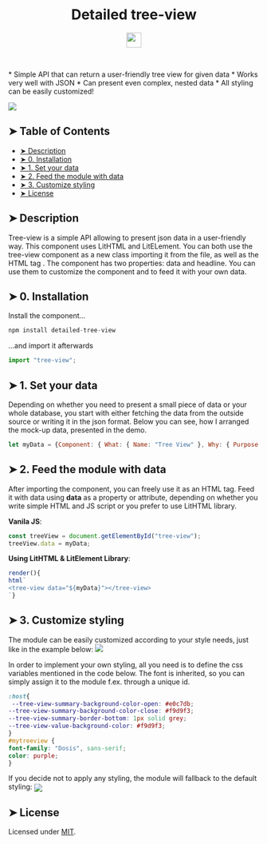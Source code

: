 <h1 align="center">Detailed tree-view</h1>
<p align="center">
<a href="https://www.npmjs.com/package/detailed-tree-view"><img src="https://i.pinimg.com/originals/0d/59/22/0d5922d05bf2866c850a470f3ee84c0b.png" height="30"/></a>
</p>
<br/>
<p>
* Simple API that can return a user-friendly tree view for given data
* Works very well with JSON
* Can present even complex, nested data
* All styling can be easily customized!
</p>
<img src="https://user-images.githubusercontent.com/38051431/66752638-2979e100-ee92-11e9-8494-e205412a2180.gif">

## ➤ Table of Contents
* [➤ Description](#-description)
* [➤ 0. Installation](#-0-installation)
* [➤ 1. Set your data](#-1-set-your-data)
* [➤ 2. Feed the module with data](#-2-feed-the-module-with-data)
* [➤ 3. Customize styling](#-3-customize-styling)
* [➤ License](#-license)

## ➤ Description
Tree-view is a simple API allowing to present json data in a user-friendly way. This component uses LitHTML and LitELement. You can both use the tree-view component as a new class importing it from the file, as well as the HTML tag <tree-view>. The component has two properties: data and headline. You can use them to customize the component and to feed it with your own data.
	
## ➤ 0. Installation
Install the component...
```javascript
npm install detailed-tree-view
```
...and import it afterwards
```javascript
import "tree-view";
```
## ➤ 1. Set your data

Depending on whether you need to present a small piece of data or your whole database, you start with either fetching the data from the outside source or writing it in the json format. Below you can see, how I arranged the mock-up data, presented in the demo.

```javascript
let myData = {Component: { What: { Name: "Tree View" }, Why: { Purpose: "To present fetched data in a user-friendly way" } },Creator: { Name: "Anastazja Galuza", City: "Copenhagen" }}
```
## ➤ 2. Feed the module with data
After importing the component, you can freely use it as an HTML tag. Feed it with data using <b>data</b> as a property or attribute, depending on whether you write simple HTML and JS script or you prefer to use LitHTML library.

<b>Vanila JS</b>:
```javascript
const treeView = document.getElementById("tree-view");
treeView.data = myData;
```
<b>Using LitHTML & LitElement Library</b>:
```javascript
render(){
html`
<tree-view data="${myData}"></tree-view>
`}

```
## ➤ 3. Customize styling
The module can be easily customized according to your style needs, just like in the example below:
<img src="https://user-images.githubusercontent.com/38051431/66751824-3c8bb180-ee90-11e9-8c3a-14945d333042.png">

In order to implement your own styling, all you need is to define the css variables mentioned in the code below.
The font is inherited, so you can simply assign it to the module f.ex. through a unique id.
```css
:host{
 --tree-view-summary-background-color-open: #e0c7db;
--tree-view-summary-background-color-close: #f9d9f3;
--tree-view-summary-border-bottom: 1px solid grey;
--tree-view-value-background-color: #f9d9f3;
}
#mytreeview {
font-family: "Dosis", sans-serif;
color: purple;
}
```

If you decide not to apply any styling, the module will fallback to the default styling:
<img align="center" src="https://user-images.githubusercontent.com/38051431/66747848-d437d280-ee85-11e9-9f89-d1dcde7372b4.png">
## ➤ License
	
Licensed under [MIT](https://opensource.org/licenses/MIT).
